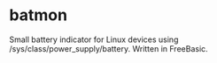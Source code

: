 # batmon
Small battery indicator for Linux devices using /sys/class/power_supply/battery. Written in FreeBasic.
